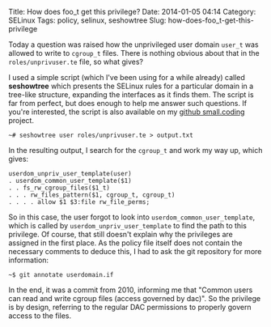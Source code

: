 Title: How does foo_t get this privilege?
Date: 2014-01-05 04:14
Category: SELinux
Tags: policy, selinux, seshowtree
Slug: how-does-foo_t-get-this-privilege

Today a question was raised how the unprivileged user domain `user_t`
was allowed to write to `cgroup_t` files. There is nothing obvious about
that in the `roles/unprivuser.te` file, so what gives?

I used a simple script (which I've been using for a while already)
called **seshowtree** which presents the SELinux rules for a particular
domain in a tree-like structure, expanding the interfaces as it finds
them. The script is far from perfect, but does enough to help me answer
such questions. If you're interested, the script is also available on my
[github
small.coding](https://github.com/sjvermeu/small.coding/blob/master/se_scripts/seshowtree)
project.

``` {lang="bash"}
~# seshowtree user roles/unprivuser.te > output.txt
```

In the resulting output, I search for the `cgroup_t` and work my way up,
which gives:

``` {lang="bash"}
userdom_unpriv_user_template(user)
. userdom_common_user_template($1)
. . fs_rw_cgroup_files($1_t)
. . . rw_files_pattern($1, cgroup_t, cgroup_t)
. . . . allow $1 $3:file rw_file_perms;
```

So in this case, the user forgot to look into
`userdom_common_user_template`, which is called by
`userdom_unpriv_user_template` to find the path to this privilege. Of
course, that still doesn't explain why the privileges are assigned in
the first place. As the policy file itself does not contain the
necessary comments to deduce this, I had to ask the git repository for
more information:

``` {lang="bash"}
~$ git annotate userdomain.if
```

In the end, it was a commit from 2010, informing me that "Common users
can read and write cgroup files (access governed by dac)". So the
privilege is by design, referring to the regular DAC permissions to
properly govern access to the files.
